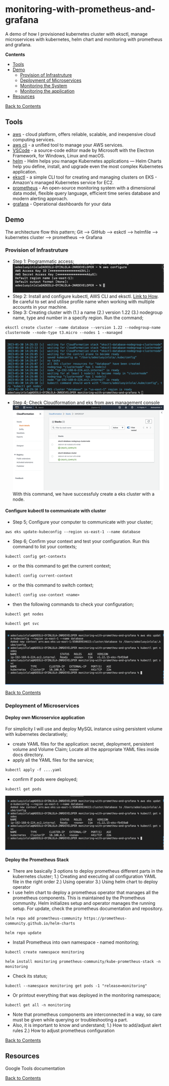 # monitoring-with-prometheus-and-grafana
A demo of how I provisioned kubernetes cluster with eksctl, manage microservices with kubernetes, helm chart and monitoring with prometheus and grafana.

**Contents** <a name="Contents"></a>
* [Tools](#Tools)
* [Demo](#Demo)
  * [Provision of Infrastruture](#Provision-of-Infrastruture)
  * [Deployment of Microservices](#Deployment-of-Microservices)
  * [Monitoring the System](#Monitoring-the-System)
  * [Monitoring the application](#Monitor-the-application)
* [Resources](#Resources)

[Back to Contents](#Contents)

## Tools
- [aws](https://aws.amazon.com/) - cloud platform, offers reliable, scalable, and inexpensive cloud computing services.
- [aws cli](https://docs.aws.amazon.com/cli/latest/userguide/getting-started-install.html)  - a unified tool to manage your AWS services.
- [VSCode](https://code.visualstudio.com/) - a source-code editor made by Microsoft with the Electron Framework, for Windows, Linux and macOS.
- [helm](https://helm.sh/) - Helm helps you manage Kubernetes applications — Helm Charts help you define, install, and upgrade even the most complex Kubernetes application.
- [eksctl](https://eksctl.io/) - a simple CLI tool for creating and managing clusters on EKS - Amazon's managed Kubernetes service for EC2.
- [prometheus](https://prometheus.io/docs/introduction/overview/) - An open-source monitoring system with a dimensional data model, flexible query language, efficient time series database and modern alerting approach.
- [grafana](https://grafana.com/docs/grafana/latest/) - Operational dashboards for your data

## Demo
The architecture flow this pattern;
Git --> GitHub --> eskctl --> helmfile --> kubernetes cluster --> prometheus --> Grafana

### Provision of Infrastruture
- Step 1: Programmatic access; 
![aws-configure](docs/aws-configure.png)
- Step 2: Install and configure kubectl, AWS CLI and eksctl.
[Link to How](https://docs.aws.amazon.com/eks/latest/userguide/getting-started.html). Be careful to set and utilise profile name when working with multiple accounts in your machine.
- Step 3: Creating cluster with (1.) a name (2.) version 1.22 (3.) nodegroup name, type and number in a specify region. Run the command; 
```
eksctl create cluster --name database --version 1.22 --nodegroup-name clusternode --node-type t3.micro --nodes 1 --managed
```
![aws-cluster](docs/aws-cluster-ready.png)
- Step 4; Check Cloudformation and eks from aws management console
![aws-cluster](docs/aws-cluster.png)
With this command, we have successfuly create a eks cluster with a node.

#### Configure kubectl to communicate with cluster
- Step 5; Configure your computer to communicate with your cluster;
```
aws eks update-kubeconfig --region us-east-1 --name database
```
- Step 6; Confirm your context and test your configuration. Run this command to list your contexts;
```
kubectl config get-contexts
```
- or the this command to get the current context;
```
kubectl config current-context
```
- or the this command to switch context;
```
kubectl config use-context <name>
```
- then the following commands to check your configuration;
```
kubectl get nodes
```
```
kubectl get svc
```
![aws-get](docs/aws-get.png)

[Back to Contents](#Contents)

### Deployment of Microservices

#### Deploy own Microservice application
For simplicity I will use and deploy MySQL instance using persistent volume with kubernetes declaratively;
- create YAML files for the application: secret, deployment, persistent volume and Volume Claim;
Locate all the appropriate YAML files inside docs directory.
- apply all the YAML files for the service; 
```
kubectl apply -f ....yaml
```
- confirm if pods were deployed;
```
kubectl get pods
```
![aws-get](docs/aws-get.png)

#### Deploy the Prometheus Stack
- There are basically 3 options to deploy prometheus different parts in the kubernetes cluster; 
1.) Creating and executing all configuration YAML file in the right order
2.) Using operator
3.) Using helm chart to deploy operator
- I use helm chart to deploy a prometheus operator that manages all the prometheus components. This is maintained by the Prometheus community.
Helm initializes setup and operator manages the running setup. For update, check the prometheus documentation and repository.
```
helm repo add prometheus-community https://prometheus-community.github.io/helm-charts
```
```
helm repo update
```
- Install Prometheus into own namespace - named monitoring;
```
kubectl create namespace monitoring
```
```
helm install monitoring prometheus-community/kube-prometheus-stack -n monitoring
```

- Check its status;
```
kubectl --namespace monitoring get pods -1 "release=monitoring"
```
- Or printout everything that was deployed in the monitoring namespace;
```
kubectl get all -n monitoring
```
- Note that prometheus components are interconnected in a way, so care must be given while querying or troubleshooting a part.
- Also, it is important to know and understand;
1.) How to add/adjust alert rules
2.) How to adjust prometheus configuration

[Back to Contents](#Contents)

## Resources
Google
Tools documentation

[Back to Contents](#Contents)